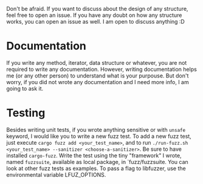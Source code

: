 Don't be afraid. If you want to discuss about the design of any structure, feel
free to open an issue. If you have any doubt on how any structure works, you
can open an issue as well. I am open to discuss anything :D

# Documentation
If you write any method, iterator, data structure or whatever, you are not
required to write any documentation. However, writing documentation helps me
(or any other person) to understand what is your purpouse. But don't worry,
if you did not wrote any documentation and I need more info, I am going to
ask it.

# Testing
Besides writing unit tests, if you wrote anything sensitive or with `unsafe`
keyword, I would like you to write a new fuzz test. To add a new fuzz test,
just execute `cargo fuzz add <your_test_name>`, and to run
`./run-fuzz.sh <your_test_name> --sanitizer <choose-a-sanitizer>`. Be sure
to have installed `cargo-fuzz`. Write the test using the tiny "framework" I
wrote, named `fuzzsuite`, available as local package, in `fuzz/fuzzsuite.
You can look at other fuzz tests as examples. To pass a flag to libfuzzer, use
the environmental variable LFUZ_OPTIONS.
